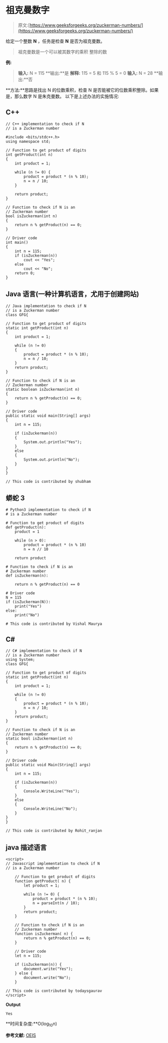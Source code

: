 # 祖克曼数字

> 原文:[https://www.geeksforgeeks.org/zuckerman-numbers/](https://www.geeksforgeeks.org/zuckerman-numbers/)

给定一个整数 **N** ，任务是检查 **N** 是否为祖克曼数。

> 祖克曼数是一个可以被其数字的乘积
> 整除的数

**例:**

> **输入:** N = 115
> **输出:**是
> **解释:**
> 1*1*5 = 5 和 115 % 5 = 0
> **输入:** N = 28
> **输出:**否

**方法:**思路是找出 N 的位数乘积，检查 N 是否能被它的位数乘积整除。如果是，那么数字 N 是朱克曼数。
以下是上述办法的实施情况:

## C++

```
// C++ implementation to check if N
// is a Zuckerman number

#include <bits/stdc++.h>
using namespace std;

// Function to get product of digits
int getProduct(int n)
{
    int product = 1;

    while (n != 0) {
        product = product * (n % 10);
        n = n / 10;
    }

    return product;
}

// Function to check if N is an
// Zuckerman number
bool isZuckerman(int n)
{
    return n % getProduct(n) == 0;
}

// Driver code
int main()
{
    int n = 115;
    if (isZuckerman(n))
        cout << "Yes";
    else
        cout << "No";
    return 0;
}
```

## Java 语言(一种计算机语言，尤用于创建网站)

```
// Java implementation to check if N
// is a Zuckerman number
class GFG{

// Function to get product of digits
static int getProduct(int n)
{
    int product = 1;

    while (n != 0)
    {
        product = product * (n % 10);
        n = n / 10;
    }
    return product;
}

// Function to check if N is an
// Zuckerman number
static boolean isZuckerman(int n)
{
    return n % getProduct(n) == 0;
}

// Driver code
public static void main(String[] args)
{
    int n = 115;

    if (isZuckerman(n))
    {
        System.out.println("Yes");
    }
    else
    {
        System.out.println("No");
    }
}
}

// This code is contributed by shubham
```

## 蟒蛇 3

```
# Python3 implementation to check if N
# is a Zuckerman number

# Function to get product of digits
def getProduct(n):
    product = 1

    while (n > 0):
        product = product * (n % 10)
        n = n // 10

    return product

# Function to check if N is an
# Zuckerman number
def isZuckerman(n):

    return n % getProduct(n) == 0

# Driver code
N = 115
if (isZuckerman(N)):
    print("Yes")
else:
    print("No")

# This code is contributed by Vishal Maurya
```

## C#

```
// C# implementation to check if N
// is a Zuckerman number
using System;
class GFG{

// Function to get product of digits
static int getProduct(int n)
{
    int product = 1;

    while (n != 0)
    {
        product = product * (n % 10);
        n = n / 10;
    }
    return product;
}

// Function to check if N is an
// Zuckerman number
static bool isZuckerman(int n)
{
    return n % getProduct(n) == 0;
}

// Driver code
public static void Main(String[] args)
{
    int n = 115;

    if (isZuckerman(n))
    {
        Console.WriteLine("Yes");
    }
    else
    {
        Console.WriteLine("No");
    }
}
}

// This code is contributed by Rohit_ranjan
```

## java 描述语言

```
<script>
// Javascript implementation to check if N
// is a Zuckerman number

    // Function to get product of digits
    function getProduct( n) {
        let product = 1;

        while (n != 0) {
            product = product * (n % 10);
            n = parseInt(n / 10);
        }
        return product;
    }

    // Function to check if N is an
    // Zuckerman number
    function isZuckerman( n) {
        return n % getProduct(n) == 0;
    }

    // Driver code
    let n = 115;

    if (isZuckerman(n)) {
        document.write("Yes");
    } else {
        document.write("No");
    }

// This code is contributed by todaysgaurav
</script>
```

**Output**

```
Yes
```

**时间复杂度:**O(log<sub>10</sub>n)

**参考文献:** [OEIS](https://oeis.org/A007602)